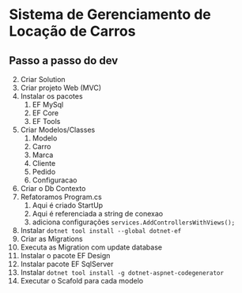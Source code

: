 # Sistema de Gerenciamento de Locação de Carros
## Passo a passo do dev

2. Criar Solution
3. Criar projeto Web (MVC)
5. Instalar os pacotes
   1. EF MySql
   2. EF Core
   3. EF Tools
6. Criar Modelos/Classes
   1. Modelo
   2. Carro
   3. Marca
   4. Cliente
   5. Pedido
   6. Configuracao
7. Criar o Db Contexto
8. Refatoramos Program.cs
   1. Aqui é criado StartUp
   2. Aqui é referenciada a string de conexao
   3. adiciona configurações `services.AddControllersWithViews();`
9. Instalar `dotnet tool install --global dotnet-ef` 
10. Criar as Migrations
11. Executa as Migration com update database
12.  Instalar o pacote EF Design
13.  Instalar pacote EF SqlServer
14.  Instalar `dotnet tool install -g dotnet-aspnet-codegenerator`
15.  Executar o Scafold para cada modelo
